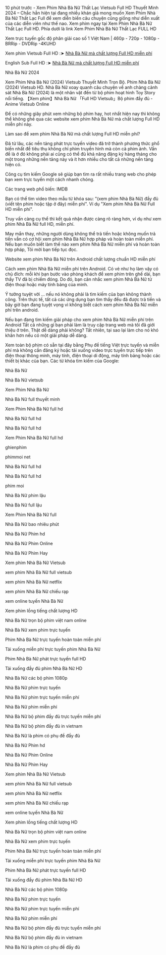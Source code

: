 10 phút trước - Xem Phim Nhà Bà Nữ Thất Lạc Vietsub Full HD Thuyết Minh 2024 – Chắc hẳn hiện tại đang nhiều khán giả mong muốn Xem Phim Nhà Bà Nữ Thất Lạc Full để xem diễn biến câu chuyện cũng giống như diễn xuất của các diễn viên như thế nao. Xem phim ngay tại Xem Phim Nhà Bà Nữ Thất Lạc Full HD. Phía dưới là link Xem Phim Nhà Bà Nữ Thất Lạc FULL HD

Xem trực tuyến gốc độ phân giải cao số 1 Việt Nam | 460p - 720p - 1080p - BRRip - DVDRip -4KUHD

Xem phim Vietsub Full HD :➤ [Nhà Bà Nữ mà chất lượng Full HD miễn phí](https://t.co/RI8NSkQoDZ)

English Sub Full HD :➤ [Nhà Bà Nữ mà chất lượng Full HD miễn phí](https://t.co/RI8NSkQoDZ)

Nhà Bà Nữ 2024

Xem Phim Nhà Bà Nữ (2024) Vietsub Thuyết Minh Trọn Bộ. Phim Nhà Bà Nữ (2024) Vietsub HD. Nhà Bà Nữ xoay quanh câu chuyện về anh chàng cảnh sát Nhà Bà Nữ (2024) là một nhân vật đến từ bộ phim hoạt hình Toy Story nổi tiếng. 【Xem phim】Nhà Bà Nữ 「Full HD Vietsub」Bộ phim đầy đủ - Anime Vietsub Online

Để có những giây phút xem những bộ phim hay, hot nhất hiện nay thì không thể không ghé qua các website xem phim Nhà Bà Nữ mà chất lượng Full HD miễn phí này.

Làm sao để xem phim Nhà Bà Nữ mà chất lượng Full HD miễn phí?

Đã từ lâu, các nền tảng phát trực tuyến video đã trở thành phương thức phổ biến nhất để tiêu thụ không chỉ phim truyền hình mà còn cả phim ảnh. Vấn đề là ở đó không phải ai cũng có thể đủ khả năng đăng ký hàng tháng cho một trong những nền tảng này và ít hơn nhiều cho tất cả những nền tảng hiện có.

Công cụ tìm kiếm Google sẽ giúp bạn tìm ra rất nhiều trang web cho phép bạn xem trực tuyến một cách nhanh chóng.

Các trang web phổ biến: IMDB

Bạn có thể tìm video theo mẫu từ khóa sau: "(xem phim Nhà Bà Nữ) đầy đủ (viết tên phim hoặc tập ở đây) miễn phí". Ví dụ "Xem phim Nhà Bà Nữ Full HD miễn phí".

Truy vấn càng cụ thể thì kết quả nhận được càng rõ ràng hơn, ví dụ như xem phim Nhà Bà Nữ full HD, miễn phí.

May mắn thay, những người dùng không thể trả tiền hoặc không muốn trả tiền vẫn có cơ hội xem phim Nhà Bà Nữ hợp pháp và hoàn toàn miễn phí. Nếu bạn muốn biết làm thế nào xem phim Nhà Bà Nữ miễn phí và hoàn toàn hợp pháp, Tôi mời bạn tiếp tục đọc.

Website xem phim Nhà Bà Nữ trên Android chất lượng chuẩn HD miễn phí

Cách xem phim Nhà Bà Nữ miễn phí trên Android. Có vẻ như họ làm vậy có chủ đích: mỗi khi bạn bước vào phòng khách để xem phim trên ghế dài, bạn thấy TV đã bị chiếm đóng. Do đó, bạn cân nhắc xem phim Nhà Bà Nữ từ điện thoại hoặc máy tính bảng của mình.

Ý tưởng tuyệt vời ... nếu nó không phải là tìm kiếm của bạn không thành công. Trên thực tế, tất cả các ứng dụng bạn tìm thấy đều đã được trả tiền và bây giờ bạn đang tuyệt vọng vì không biết cách xem phim Nhà Bà Nữ miễn phí trên android.

Nếu bạn đang tìm kiếm giải pháp cho xem phim Nhà Bà Nữ miễn phí trên Android Tất cả những gì bạn phải làm là truy cập trang web mà tôi đã giới thiệu ở trên. Thật dễ dàng phải không? Tất nhiên, tại sao lại làm cho nó khó khăn hơn nếu có một giải pháp dễ dàng.

Xem toàn bộ phim có sẵn tại đây bằng Phụ đề tiếng Việt trực tuyến và miễn phí mà không cần đăng ký hoặc tải xuống video trực tuyến trực tiếp trên điện thoại thông minh, máy tính, điện thoại di động, máy tính bảng hoặc các thiết bị khác của bạn.
Các từ khóa tìm kiếm của Google:

Nhà Bà Nữ

Nhà Bà Nữ vietsub

Xem Phim Nhà Bà Nữ

Nhà Bà Nữ full thuyết minh

Xem Phim Nhà Bà Nữ full hd

Nhà Bà Nữ full hd

Nhà Bà Nữ full hd

Xem Phim Nhà Bà Nữ full hd

ghienphim

phimmoi net

Nhà Bà Nữ full hd

Nhà Bà Nữ full hd

phim moi

Nhà Bà Nữ phim lậu

Nhà Bà Nữ full lậu

Xem Phim Nhà Bà Nữ full

Nhà Bà Nữ bao nhiêu phút

Nhà Bà Nữ Phim hd

Nhà Bà Nữ Phim Online

Nhà Bà Nữ Phim Hay

Xem phim Nhà Bà Nữ Vietsub

xem phim Nhà Bà Nữ full vietsub

xem phim Nhà Bà Nữ netflix

xem phim Nhà Bà Nữ chiếu rạp

xem online tuyến Nhà Bà Nữ

Xem phim lồng tiếng chất lượng HD

Nhà Bà Nữ trọn bộ phim việt nam online

Nhà Bà Nữ xem phim trực tuyến

Phim Nhà Bà Nữ trực tuyến hoàn toàn miễn phí

Tải xuống miễn phí trực tuyến phim Nhà Bà Nữ

Phim Nhà Bà Nữ phát trực tuyến full HD

Tải xuống đầy đủ phim Nhà Bà Nữ HD

Nhà Bà Nữ các bộ phim 1080p

Nhà Bà Nữ phim trực tuyến

Nhà Bà Nữ phim trực tuyến miễn phí

Nhà Bà Nữ phim miễn phí

Nhà Bà Nữ bộ phim đầy đủ trực tuyến miễn phí

Nhà Bà Nữ bộ phim đầy đủ in vietnam

Nhà Bà Nữ là phim có phụ đề đầy đủ

Nhà Bà Nữ Phim hd

Nhà Bà Nữ Phim Online

Nhà Bà Nữ Phim Hay

Xem phim Nhà Bà Nữ Vietsub

xem phim Nhà Bà Nữ full vietsub

xem phim Nhà Bà Nữ netflix

xem phim Nhà Bà Nữ chiếu rạp

xem online tuyến Nhà Bà Nữ

Xem phim lồng tiếng chất lượng HD

Nhà Bà Nữ trọn bộ phim việt nam online

Nhà Bà Nữ xem phim trực tuyến

Phim Nhà Bà Nữ trực tuyến hoàn toàn miễn phí

Tải xuống miễn phí trực tuyến phim Nhà Bà Nữ

Phim Nhà Bà Nữ phát trực tuyến full HD

Tải xuống đầy đủ phim Nhà Bà Nữ HD

Nhà Bà Nữ các bộ phim 1080p

Nhà Bà Nữ phim trực tuyến

Nhà Bà Nữ phim trực tuyến miễn phí

Nhà Bà Nữ phim miễn phí

Nhà Bà Nữ bộ phim đầy đủ trực tuyến miễn phí

Nhà Bà Nữ bộ phim đầy đủ in vietnam

Nhà Bà Nữ là phim có phụ đề đầy đủ
